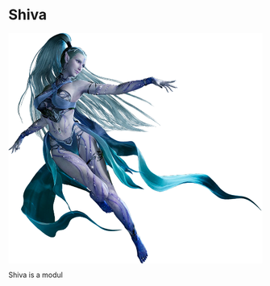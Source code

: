 # Shiva

<img src=".github/images/final-fantasy-shiva.png" alt="Final Fantasy - Shiva" style="display: block; margin-left: auto; margin-right: auto;"/>


Shiva is a modul